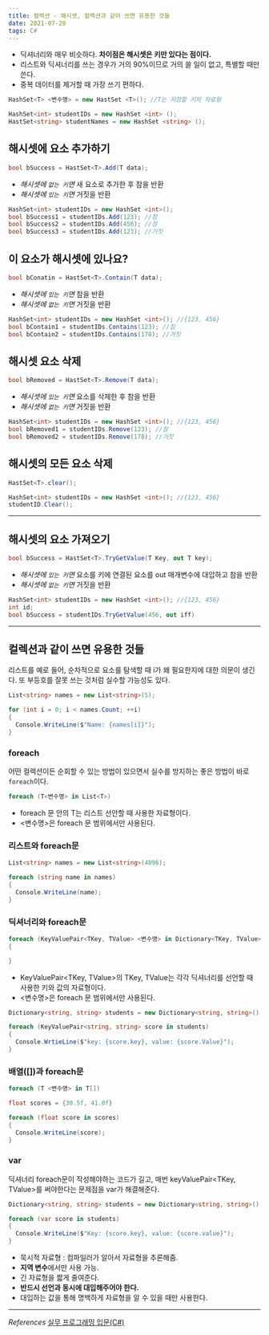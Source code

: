 ```yaml
---
title: 컬렉션 - 해시셋, 컬렉션과 같이 쓰면 유용한 것들
date: 2021-07-20
tags: C#
---
```


- 딕셔너리와 매우 비슷하다. **차이점은 해시셋은 키만 있다는 점이다.**
- 리스트와 딕셔너리를 쓰는 경우가 거의 90%이므로 거의 쓸 일이 없고, 특별할 때만 쓴다.
- 중복 데이터를 제거할 때 가장 쓰기 편하다.

```c#
HashSet<T> <변수명> = new HastSet <T>(); //T는 저장할 키의 자료형
```

```c#
HashSet<int> studentIDs = new HashSet <int> ();
HastSet<string> studentNames = new HashSet <string> ();
```

## 해시셋에 요소 추가하기

```c#
bool bSuccess = HastSet<T>.Add(T data);
```

- _해시셋에 `없는 키`면_ 새 요소로 추가한 후 참을 반환
- _해시셋에 `있는 키`면_ 거짓을 반환

```c#
HashSet<int> studentIDs = new HashSet <int>();
bool bSuccess1 = studentIDs.Add(123); //참
bool bSuccess2 = studentIDs.Add(456); //참
bool bSuccess3 = studentIDs.Add(123); //거짓
```

## 이 요소가 해시셋에 있나요?

```c#
bool bConatin = HastSet<T>.Contain(T data);
```

- _해시셋에 `있는 키`면_ 참을 반환
- _해시셋에 `없는 키`면_ 거짓을 반환

```c#
HashSet<int> studentIDs = new HashSet <int>(); //{123, 456}
bool bContain1 = studentIDs.Contains(123); //참
bool bContain2 = studentIDs.Contains(178); //거짓
```

## 해시셋 요소 삭제

```c#
bool bRemoved = HastSet<T>.Remove(T data);
```

- _해시셋에 `있는 키`면_ 요소를 삭제한 후 참을 반환
- _해시셋에 `없는 키`면_ 거짓을 반환

```c#
HashSet<int> studentIDs = new HashSet <int>(); //{123, 456}
bool bRemoved1 = studentIDs.Remove(123); //참
bool bRemoved2 = studentIDs.Remove(178); //거짓
```

## 해시셋의 모든 요소 삭제

```c#
HastSet<T>.clear();
```

```c#
HashSet<int> studentIDs = new HashSet <int>(); //{123, 456}
studentID.Clear();
```

---

## 해시셋의 요소 가져오기

```c#
bool bSuccess = HastSet<T>.TryGetValue(T Key, out T key);
```

- _해시셋에 `있는 키`면_ 요소를 키에 연결된 요소를 out 매개변수에 대압하고 참을 반환
- _해시셋에 `없는 키`면_ 거짓을 반환

```c#
HashSet<int> studentIDs = new HashSet <int>(); //{123, 456}
int id;
bool bSuccess = studentIDs.TryGetValue(456, out iff)
```

---

## 컬렉션과 같이 쓰면 유용한 것들

리스트를 예로 들어, 순차적으로 요소를 탐색할 때 i가 왜 필요한지에 대한 의문이 생긴다. 또 부등호를 잘못 쓰는 것처럼 실수할 가능성도 있다.

```c#
List<string> names = new List<string>(5);

for (int i = 0; i < names.Count; ++i)
{
  Console.WriteLine($"Name: {names[i]}");
}
```

### foreach

어떤 컬렉션이든 순회할 수 있는 방법이 있으면서 실수를 방지하는 좋은 방법이 바로 `foreach`이다.

```c#
foreach (T<변수명> in List<T>)
```

- foreach 문 안의 T는 리스트 선안할 때 사용한 자료형이다.
- <변수명>은 foreach 문 범위에서만 사용된다.

### 리스트와 foreach문

```c#
List<string> names = new List<string>(4096);

foreach (string name in names)
{
  Console.WriteLine(name);
}
```

### 딕셔너리와 foreach문

```c#
foreach (KeyValuePair<TKey, TValue> <변수명> in Dictionary<TKey, TValue>)
{

}
```

- KeyValuePair<TKey, TValue>의 TKey, TValue는 각각 딕셔너리를 선언할 때 사용한 키와 값의 자료형이다.
- <변수명>은 foreach 문 범위에서만 사용된다.

```c#
Dictionary<string, string> students = new Dictionary<string, string>();

foreach (KeyValuePair<string, string> score in students)
{
  Console.WrtieLine($"key: {score.key}, value: {score.Value}");
}
```

### 배열([])과 foreach문

```c#
foreach (T <변수명> in T[])
```

```c#
float scores = {30.5f, 41.0f}

foreach (float score in scores)
{
  Console.WriteLine(score);
}
```

### var

딕셔너리 foreach문이 작성해야하는 코드가 길고, 매번 keyValuePair<TKey, TValue>를 써야한다는 문제점을 var가 해결해준다.

```c#
Dictionary<string, string> students = new Dictionary<string, string>();

foreach (var score in students)
{
  Console.WriteLine($"Key: {score.key}, value: {score.value}");
}
```

- 묵시적 자료형 : 컴파일러가 알아서 자료형을 추론해줌.
- **지역 변수**에서만 사용 가능.
- 긴 자료형을 짧게 줄여준다.
- **반드시 선언과 동시에 대입해주어야 한다.**
- 대입하는 값을 통해 명백하게 자료형을 알 수 있을 때만 사용한다.

---

_References_
[실무 프로그래밍 입문(C#)](https://www.udemy.com/share/101tfkAEYTcVxXTXQJ/)

